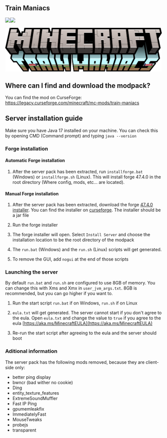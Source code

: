 ## Train Maniacs

<a href="https://www.curseforge.com/minecraft/mc-mods/train-maniacs" target="_blank"><img src="https://cf.way2muchnoise.eu/1265495.svg?badge_style=flat"/></a><a href="https://www.curseforge.com/minecraft/mc-mods/train-maniacs" target="_blank"><img src="http://cf.way2muchnoise.eu/versions/1265495.svg?badge_style=flat"/></a>

![logo](Pictures/Logo_horizontal.png)


## Where can I find and download the modpack?

You can find the mod on CurseForge: https://legacy.curseforge.com/minecraft/mc-mods/train-maniacs


## Server installation guide

Make sure you have Java 17 installed on your machine. You can check this by opening CMD (Command prompt) and typing `java --version`


### Forge installation

#### Automatic Forge installation

1. After the server pack has been extracted, run `installforge.bat` (Windows) or `installforge.sh` (Linux). This will install forge 47.4.0 in the root directory (Where config, mods, etc... are located).

#### Manual Forge installation

1. After the server pack has been extracted, download the forge [47.4.0 installer](https://maven.minecraftforge.net/net/minecraftforge/forge/1.20.1-47.4.0/forge-1.20.1-47.4.0-installer.jar). You can find the installer on [curseforge](https://files.minecraftforge.net/net/minecraftforge/forge/index_1.20.1.html). The installer should be a jar file

2. Run the forge installer

3. The forge installer will open. Select `Install Server` and choose the installation location to be the root directory of the modpack

4. The `run.bat` (Windows) and the `run.sh` (Linux) scripts will get generated.

5. To remove the GUI, add `nogui` at the end of those scripts

### Launching the server

By default `run.bat` and `run.sh` are configured to use 8GB of memory. You can change this with Xms and Xmx in `user_jvm_args.txt`. 8GB is recommended, but you can go higher if you want to.

1. Run the start script `run.bat` if on Windows, `run.sh` if on Linux

2. `eula.txt` will get generated. The server cannot start if you don't agree to the eula. Open `eula.txt` and change the value to `true` if you agree to the eula [https://aka.ms/MinecraftEULA](https://aka.ms/MinecraftEULA)

3. Re-run the start script after agreeing to the eula and the server should boot


### Aditional information

The server pack has the following mods removed, because they are client-side only:
- better ping display
- bwncr (bad wither no cookie)
- Ding
- entity_texture_features
- ExtremeSoundMuffler
- Fast IP Ping
- gpumemleakfix
- ImmediatelyFast
- MouseTweaks
- probejs
- transparent
